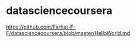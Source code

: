 datasciencecoursera
===================

https://github.com/Farhat-F-F/datasciencecoursera/blob/master/HelloWorld.md
